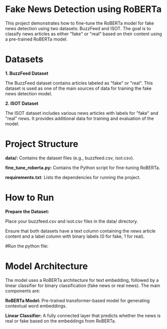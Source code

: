 # Fake News Detection using RoBERTa

This project demonstrates how to fine-tune the RoBERTa model for fake news detection using two datasets: BuzzFeed and ISOT. The goal is to classify news articles as either "fake" or "real" based on their content using a pre-trained RoBERTa model.

# Datasets

**1. BuzzFeed Dataset**

The BuzzFeed dataset contains articles labeled as "fake" or "real".
This dataset is used as one of the main sources of data for training the fake news detection model.

**2. ISOT Dataset**

The ISOT dataset includes various news articles with labels for "fake" and "real" news.
It provides additional data for training and evaluation of the model.

# Project Structure

**data/:** Contains the dataset files (e.g., buzzfeed.csv, isot.csv).

**fine_tune_roberta.py:** Contains the Python script for fine-tuning RoBERTa.

**requirements.txt**: Lists the dependencies for running the project.

# How to Run
**Prepare the Dataset:**

Place your buzzfeed.csv and isot.csv files in the data/ directory.

Ensure that both datasets have a text column containing the news article content and a label column with binary labels (0 for fake, 1 for real).

#Run the python file:



# Model Architecture

The model uses a RoBERTa architecture for text embedding, followed by a linear classifier for binary classification (fake news or real news). The main components are:

**RoBERTa Model:** Pre-trained transformer-based model for generating contextual word embeddings.

**Linear Classifier:** A fully connected layer that predicts whether the news is real or fake based on the embeddings from RoBERTa.


